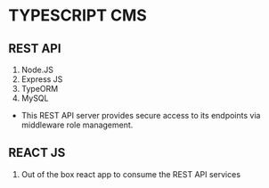 # TYPESCRIPT CMS

## REST API

1. Node.JS
2. Express JS
3. TypeORM
4. MySQL

- This REST API server provides secure access to its endpoints via middleware role management. 

## REACT JS
1. Out of the box react app to consume the REST API services